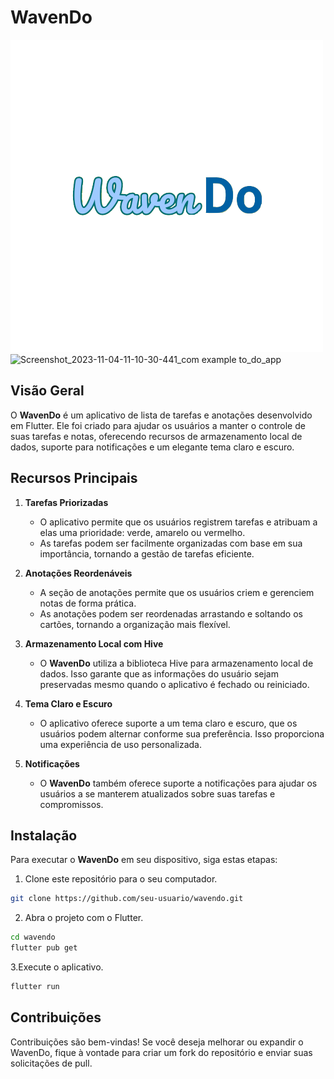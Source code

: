 # WavenDo

![Logo do WavenDo](assets/waven_do.png)
![Screenshot_2023-11-04-11-10-30-441_com example to_do_app](https://github.com/yurahiero/waven_do/assets/145340493/386c780c-c275-4d0f-8d1e-ff91a75edd47)


## Visão Geral

O **WavenDo** é um aplicativo de lista de tarefas e anotações desenvolvido em Flutter. Ele foi criado para ajudar os usuários a manter o controle de suas tarefas e notas, oferecendo recursos de armazenamento local de dados, suporte para notificações e um elegante tema claro e escuro.

## Recursos Principais

1. **Tarefas Priorizadas**
   - O aplicativo permite que os usuários registrem tarefas e atribuam a elas uma prioridade: verde, amarelo ou vermelho.
   - As tarefas podem ser facilmente organizadas com base em sua importância, tornando a gestão de tarefas eficiente.

2. **Anotações Reordenáveis**
   - A seção de anotações permite que os usuários criem e gerenciem notas de forma prática.
   - As anotações podem ser reordenadas arrastando e soltando os cartões, tornando a organização mais flexível.

3. **Armazenamento Local com Hive**
   - O **WavenDo** utiliza a biblioteca Hive para armazenamento local de dados. Isso garante que as informações do usuário sejam preservadas mesmo quando o aplicativo é fechado ou reiniciado.

4. **Tema Claro e Escuro**
   - O aplicativo oferece suporte a um tema claro e escuro, que os usuários podem alternar conforme sua preferência. Isso proporciona uma experiência de uso personalizada.

5. **Notificações**
   - O **WavenDo** também oferece suporte a notificações para ajudar os usuários a se manterem atualizados sobre suas tarefas e compromissos.

## Instalação

Para executar o **WavenDo** em seu dispositivo, siga estas etapas:

1. Clone este repositório para o seu computador.

```bash
git clone https://github.com/seu-usuario/wavendo.git
```

2. Abra o projeto com o Flutter.
```bash
cd wavendo
flutter pub get
```

3.Execute o aplicativo.
```bash
flutter run
```

## Contribuições
Contribuições são bem-vindas! Se você deseja melhorar ou expandir o WavenDo, fique à vontade para criar um fork do repositório e enviar suas solicitações de pull.
